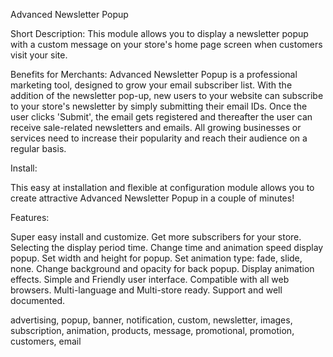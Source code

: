 Advanced Newsletter Popup

Short Description:
This module allows you to display a newsletter popup with a custom message on your store's home page screen when customers visit your site.

Benefits for Merchants:
Advanced Newsletter Popup is a professional marketing tool, designed to grow your email subscriber list. 
With the addition of the newsletter pop-up, new users to your website can subscribe to your store's newsletter by simply submitting their email IDs. 
Once the user clicks 'Submit', the email gets registered and thereafter the user can receive sale-related newsletters and emails. 
All growing businesses or services need to increase their popularity and reach their audience on a regular basis. 

Install:

This easy at installation and flexible at configuration module allows you to create attractive Advanced Newsletter Popup in a couple of minutes!

Features:

Super easy install and customize.
Get more subscribers for your store.
Selecting the display period time.
Change time and animation speed display popup.
Set width and height for popup.
Set animation type: fade, slide, none.
Change background and opacity for back popup.
Display animation effects.
Simple and Friendly user interface.
Compatible with all web browsers.
Multi-language and Multi-store ready.
Support and well documented.

advertising, popup, banner, notification, custom, newsletter, images, subscription, animation, products, message, promotional, promotion, customers, email